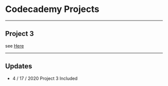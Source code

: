 # Codecademy Projects

----

## Project 3
see [Here](https://htmlpreview.github.io/?https://github.com/kamol-nazarov/Codecademy-Projects/blob/master/Project%20_3/index.html)


----
## Updates
* 4 / 17 / 2020 Project 3 Included